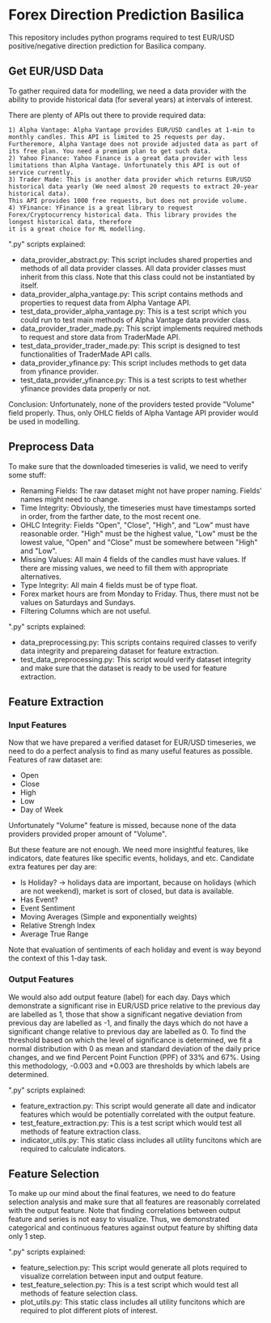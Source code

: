 # Forex Direction Prediction Basilica
This repository includes python programs required to test EUR/USD positive/negative direction prediction for Basilica company.

## Get EUR/USD Data
To gather required data for modelling, we need a data provider with the ability to provide historical data (for several years) at intervals of interest.

There are plenty of APIs out there to provide required data:

    1) Alpha Vantage: Alpha Vantage provides EUR/USD candles at 1-min to monthly candles. This API is limited to 25 requests per day.
    Furtheremore, Alpha Vantage does not provide adjusted data as part of its free plan. You need a premium plan to get such data.
    2) Yahoo Finance: Yahoo Finance is a great data provider with less limitations than Alpha Vantage. Unfortunately this API is out of service currently.
    3) Trader Made: This is another data provider which returns EUR/USD historical data yearly (We need almost 20 requests to extract 20-year historical data). 
    This API provides 1000 free requests, but does not provide volume.
    4) YFinance: YFinance is a great library to request Forex/Cryptocurrency historical data. This library provides the longest historical data, therefore
    it is a great choice for ML modelling.

".py" scripts explained:
- data_provider_abstract.py: This script includes shared properties and methods of all data provider classes.
All data provider classes must inherit from this class. Note that this class could not be instantiated by itself.
- data_provider_alpha_vantage.py: This script contains methods and properties to request data from Alpha Vantage API. 
- test_data_provider_alpha_vantage.py: This is a test script which you could run to test main methods of Alpha
Vantage data provider class.
- data_provider_trader_made.py: This script implements required methods to request and store data from TraderMade API.
- test_data_provider_trader_made.py: This script is designed to test functionalities of TraderMade API calls.
- data_provider_yfinance.py: This script includes methods to get data from yfinance provider.
- test_data_provider_yfinance.py: This is a test scripts to test whether yfinance provides data properly or not. 

Conclusion:
Unfortunately, none of the providers tested provide "Volume" field properly. Thus, only OHLC fields of Alpha Vantage API provider would be used in modelling.

## Preprocess Data
To make sure that the downloaded timeseries is valid, we need to verify some stuff:

- Renaming Fields: The raw dataset might not have proper naming. Fields' names might need to change.
- Time Integrity: Obviously, the timeseries must have timestamps sorted in order, from the farther date, to the most recent one.
- OHLC Integrity: Fields "Open", "Close", "High", and "Low" must have reasonable order. "High" must be the highest value, "Low" must be the lowest value, 
"Open" and "Close" must be somewhere between "High" and "Low".
- Missing Values: All main 4 fields of the candles must have values. If there are missing values, we need to fill them with appropriate alternatives.
- Type Integrity: All main 4 fields must be of type float. 
- Forex market hours are from Monday to Friday. Thus, there must not be values on Saturdays and Sundays.
- Filtering Columns which are not useful.

".py" scripts explained:
- data_preprocessing.py: This scripts contains required classes to verify data integrity and prepareing dataset for feature extraction.
- test_data_preprocessing.py: This script would verify dataset integrity and make sure that the dataset is ready to be used for feature extraction.

## Feature Extraction

### Input Features
Now that we have prepared a verified dataset for EUR/USD timeseries, we need to do a perfect analysis to find as many useful features as possible.
Features of raw dataset are:
- Open
- Close
- High
- Low
- Day of Week

Unfortunately "Volume" feature is missed, because none of the data providers provided proper amount of "Volume".

But these feature are not enough. We need more insightful features, like indicators, date features like specific events, holidays, and etc.
Candidate extra features per day are:
- Is Holiday? -> holidays data are important, because on holidays (which are not weekend), market is sort of closed, but data is available.
- Has Event?
- Event Sentiment
- Moving Averages (Simple and exponentially weights)
- Relative Strengh Index
- Average True Range

Note that evaluation of sentiments of each holiday and event is way beyond the context of this 1-day task.

### Output Features
We would also add output feature (label) for each day. Days which demonstrate a significant rise in EUR/USD price relative to the previous day are labelled as 1,
those that show a significant negative deviation from previous day are labelled as -1, and finally the days which do not have a significant change relative to previous day
are labelled as 0.
To find the threshold based on which the level of significance is determined, we fit a normal distribution with 0 as mean and standard deviation of the daily price changes, 
and we find Percent Point Function (PPF) of 33% and 67%.
Using this methodology, -0.003 and +0.003 are thresholds by which labels are determined.

".py" scripts explained:
- feature_extraction.py: This script would generate all date and indicator features which would be potentially correlated with the output feature.
- test_feature_extraction.py: This is a test script which would test all methods of feature extraction class.
- indicator_utils.py: This static class includes all utility funcitons which are required to calculate indicators.

## Feature Selection
To make up our mind about the final features, we need to do feature selection analysis and make sure that all features are reasonably correlated with the output feature.
Note that finding correlations between output feature and series is not easy to visualize. Thus, we demonstrated categorical and continuous features against output
feature by shifting data only 1 step.

".py" scripts explained:
- feature_selection.py: This script would generate all plots required to visualize correlation between input and output feature.
- test_feature_selection.py: This is a test script which would test all methods of feature selection class.
- plot_utils.py: This static class includes all utility funcitons which are required to plot different plots of interest.